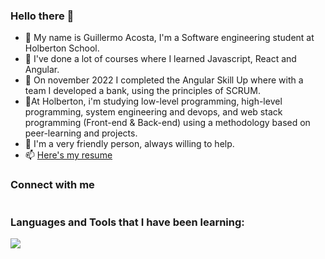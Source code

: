 ### Hello there 👋

- 🔭 My name is Guillermo Acosta, I'm a Software engineering student at Holberton School.
- 🌱 I've done a lot of courses where I learned Javascript, React and Angular. 
- 👯 On november 2022 I completed the Angular Skill Up where with a team I developed a bank, using the principles of SCRUM.
- 🤔At Holberton, i'm studying low-level programming, high-level programming, system engineering and devops, and web stack programming (Front-end & Back-end) using a methodology based on peer-learning and projects.
- 💬 I'm a very friendly person, always willing to help. 
- 📫 [Here's my resume](https://drive.google.com/file/d/1zteH_IcBotN5aVDEKCg6pyC5F_CCXTzj/view?usp=drivesdk)


### Connect with me
<a href="https://www.linkedin.com/in/guillermo-acosta-6659b91ab/">
    <img src="https://cdns.iconmonstr.com/wp-content/releases/preview/2012/240/iconmonstr-linkedin-3.png" alt="">
</a>

### Languages and Tools that I have been learning:
<img src="https://img2.freepng.es/20171217/033/letter-c-png-5a36954d474e54.1991877715135266052921.jpg">

